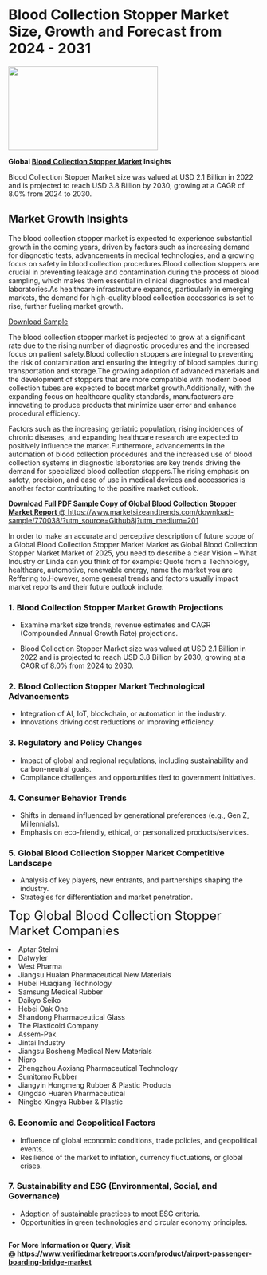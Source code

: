 <H1>Blood Collection Stopper Market Size, Growth and Forecast from 2024 - 2031</H1><img class="aligncenter size-medium wp-image-584254" src="https://thirdeyenews.in/wp-content/uploads/2024/09/Global-Market-Research-300x168.jpeg" alt="" width="300" height="168" /><p><strong>Global&nbsp;<a href="https://www.marketsizeandtrends.com/download-sample/770038/?utm_source=Github8j?utm_medium=201">Blood Collection Stopper Market</a> Insights</strong></p><p>Blood Collection Stopper Market size was valued at USD 2.1 Billion in 2022 and is projected to reach USD 3.8 Billion by 2030, growing at a CAGR of 8.0% from 2024 to 2030.</p><p><h2>Market Growth Insights</h2> <p>The blood collection stopper market is expected to experience substantial growth in the coming years, driven by factors such as increasing demand for diagnostic tests, advancements in medical technologies, and a growing focus on safety in blood collection procedures.Blood collection stoppers are crucial in preventing leakage and contamination during the process of blood sampling, which makes them essential in clinical diagnostics and medical laboratories.As healthcare infrastructure expands, particularly in emerging markets, the demand for high-quality blood collection accessories is set to rise, further fueling market growth.</p> <p><a href="#">Download Sample</a></p> <p>The blood collection stopper market is projected to grow at a significant rate due to the rising number of diagnostic procedures and the increased focus on patient safety.Blood collection stoppers are integral to preventing the risk of contamination and ensuring the integrity of blood samples during transportation and storage.The growing adoption of advanced materials and the development of stoppers that are more compatible with modern blood collection tubes are expected to boost market growth.Additionally, with the expanding focus on healthcare quality standards, manufacturers are innovating to produce products that minimize user error and enhance procedural efficiency.</p> <p>Factors such as the increasing geriatric population, rising incidences of chronic diseases, and expanding healthcare research are expected to positively influence the market.Furthermore, advancements in the automation of blood collection procedures and the increased use of blood collection systems in diagnostic laboratories are key trends driving the demand for specialized blood collection stoppers.The rising emphasis on safety, precision, and ease of use in medical devices and accessories is another factor contributing to the positive market outlook.</p> <p><a href="#"></p><p><span class=""><strong>Download Full PDF Sample Copy of Global Blood Collection Stopper Market Report</strong> @ <a href="https://www.marketsizeandtrends.com/download-sample/770038/?utm_source=Github8j?utm_medium=201" target="_blank">https://www.marketsizeandtrends.com/download-sample/770038/?utm_source=Github8j?utm_medium=201</a></span></p><p>In order to make an accurate and perceptive description of future scope of a Global&nbsp;Blood Collection Stopper Market Market as Global&nbsp;Blood Collection Stopper Market Market of 2025, you need to describe a clear Vision &ndash; What Industry or Linda can you think of for example: Quote from a Technology, healthcare, automotive, renewable energy, name the market you are Reffering to.However, some general trends and factors usually impact market reports and their future outlook include:</p><h3>1.&nbsp;<strong>Blood Collection Stopper Market Growth Projections</strong></h3><ul><li>Examine market size trends, revenue estimates and CAGR (Compounded Annual Growth Rate) projections.</li><li><p>Blood Collection Stopper Market size was valued at USD 2.1 Billion in 2022 and is projected to reach USD 3.8 Billion by 2030, growing at a CAGR of 8.0% from 2024 to 2030.</p></li></ul><h3>2.&nbsp;<strong>Blood Collection Stopper Market Technological Advancements</strong></h3><ul><li>Integration of AI, IoT, blockchain, or automation in the industry.</li><li>Innovations driving cost reductions or improving efficiency.</li></ul><h3>3.&nbsp;<strong>Regulatory and Policy Changes</strong></h3><ul><li>Impact of global and regional regulations, including sustainability and carbon-neutral goals.</li><li>Compliance challenges and opportunities tied to government initiatives.</li></ul><h3>4.&nbsp;<strong>Consumer Behavior Trends</strong></h3><ul><li>Shifts in demand influenced by generational preferences (e.g., Gen Z, Millennials).</li><li>Emphasis on eco-friendly, ethical, or personalized products/services.</li></ul><h3>5.&nbsp;<strong>Global Blood Collection Stopper Market Competitive Landscape</strong></h3><ul><li>Analysis of key players, new entrants, and partnerships shaping the industry.</li><li>Strategies for differentiation and market penetration.</li></ul><p data-pm-slice="1 1 []"><span style="color: inherit; font-family: inherit; font-size: 25px;">Top Global Blood Collection Stopper Market Companies</span></p><div class="" data-test-id=""><p><li>Aptar Stelmi</li><li> Datwyler</li><li> West Pharma</li><li> Jiangsu Hualan Pharmaceutical New Materials</li><li> Hubei Huaqiang Technology</li><li> Samsung Medical Rubber</li><li> Daikyo Seiko</li><li> Hebei Oak One</li><li> Shandong Pharmaceutical Glass</li><li> The Plasticoid Company</li><li> Assem-Pak</li><li> Jintai Industry</li><li> Jiangsu Bosheng Medical New Materials</li><li> Nipro</li><li> Zhengzhou Aoxiang Pharmaceutical Technology</li><li> Sumitomo Rubber</li><li> Jiangyin Hongmeng Rubber & Plastic Products</li><li> Qingdao Huaren Pharmaceutical</li><li> Ningbo Xingya Rubber & Plastic</li></p></div><h3>6.&nbsp;<strong>Economic and Geopolitical Factors</strong></h3><ul><li>Influence of global economic conditions, trade policies, and geopolitical events.</li><li>Resilience of the market to inflation, currency fluctuations, or global crises.</li></ul><h3>7.&nbsp;<strong>Sustainability and ESG (Environmental, Social, and Governance)</strong></h3><ul><li>Adoption of sustainable practices to meet ESG criteria.</li><li>Opportunities in green technologies and circular economy principles.</li></ul><h2><strong style="font-size: 14px;">For More Information or Query, Visit @&nbsp;</strong><a style="background-color: #ffffff; font-size: 14px;" href="https://www.marketsizeandtrends.com/report/blood-collection-stopper-market/" target="_blank">https://www.verifiedmarketreports.com/product/airport-passenger-boarding-bridge-market</a></h2>